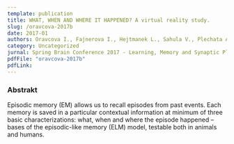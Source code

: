 ```yaml
---
template: publication
title: WHAT, WHEN AND WHERE IT HAPPENED? A virtual reality study.
slug: /oravcova-2017b
date: 2017-01
authors: Oravcova I., Fajnerova I., Hejtmanek L., Sahula V., Plechata A., Vlcek K., Nekovarova T. 
category: Uncategorized
jurnal: Spring Brain Conference 2017 - Learning, Memory and Synaptic Plasticity - 23-26 April 2017 - Rungstedgaard – North Copenhagen, Denmark
pdfFile: "oravcova-2017b"
pdfLink:
---
```


### Abstrakt

Episodic memory (EM) allows us to recall episodes from past events. Each memory is saved in a particular contextual information at minimum of three basic characterizations: what, when and where the episode happened – bases of the episodic-like memory (ELM) model, testable both in animals and humans.
